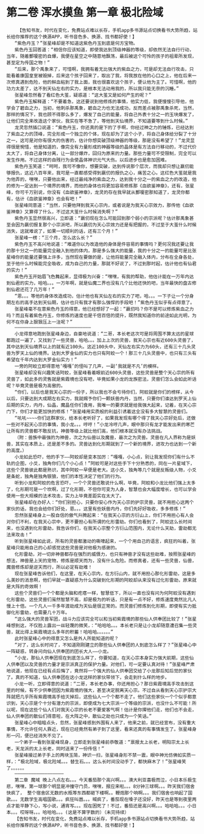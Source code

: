 # 第二卷 浑水摸鱼 第一章 极北险域
        【告知书友，时代在变化，免费站点难以长存，手机app多书源站点切换看书大势所趋，站长给你推荐的这个换源APP，听书音色多、换源、找书都好使！】
       “紫色丹玉？”张星峰却是不知道这紫色丹玉到底是何方宝物。
       紫色丹玉回答道：“相信你应该知道，即使我达到顶级神器的等级，却依然无法自行行动，当年，随着酆嗄密的自爆，我便在星空之中随意地飘荡，最后被这个可怜的孩子的祖辈所发现，甚至定为传国之物！”
       “后来，那个禹象来了，可惜啊，我拥有着无比强大的紫血之力，可是却无法自行攻击，只能看着康国皇室被毁掉，后来这个孩子回来了，取出了我，将我放在他的心口之上，他在后来一次修真遇到危险，他的鲜血粘到了我上面，我也很喜欢这个孩子，便认他为主了。可惜啊，他的功力太差了，达不到天仙左右的实力，是根本无法动用我的，所以我只能无奈的沉睡。”
       张星峰忽然看了看红色大茧，疑惑道：“这大茧又是如何产生的呢？”
       紫色丹玉解释道：“不要着急，这还要说到他修炼的事情，他实力低，我便慢慢引导他，他学会了碧血之力，当初，他刺杀那禹象，碧血之力也无法成功，反而差点被那禹象杀死，当然，那样的情况下，我也顾不得那么多了，爆发了自己的能量，将自己外表十分之一的玉块爆发了，让他们完全来改造这个家伙，我实在等不急了，等他到天仙境界，不知道要等到什么时候。”
       龙灵忽然插口说道：“紫色丹玉，你还真的是下的了手啊，你经过神之力的锤炼，已经达到了紫血之力的顶峰，完全形成一个独立的个体，现在却为了这个小子，将自己身体给分裂了十分之一，这可是对你有很大的伤害的，估计你想突破顶级神器的等级，那是没有希望了！”龙灵显得很是惋惜，他是知道的，像完全有力量形成的神器等级的晶体是有方法自行移动的，不过代价太大了，将自己身体分离，让一部分爆炸，回归为原来的力量。那些力量可不受限制，完全可以发生作用。不过这样的自残行为会使晶体神识元气大伤。以后进步也是愈加困难。
       紫色丹玉笑道：“呵呵，我可不像你，想要突破，达到传说那个层次，而我却只想让嬴仞能够报仇，这近八百年来，我可是一直都感受得到嬴仞的报仇之心，痛苦之心。这红色大茧就是我为他弄的，嘿嘿，只要他出来，经过最纯净的紫血之力，达到我十分之一的紫血之力的改造，他的修为一定达到一个境界的境界，而他的身体也将更加容易修炼那《血欲鉴神章》，还有，张星峰，你可千万别说，你没有《血欲鉴神章》，龙灵的存在我早就从酆嗄密那知道了，龙灵你都有，估计《血欲鉴神章》也会有吧！”
       张星峰同意道：“当然，只要他拜到我天心宗内，或者说是为我天心宗效力，那传他《血欲鉴神章》又算得了什么，不过这大茧什么时候消失啊？”
       紫色丹玉显然很高兴，立即道：“嬴仞现在怎么可能回到那个弱小的宗派呢？估计那禹象甚至会因为嬴仞报复那个小宗派吧，所以嬴仞为天心宗效力还是有把握的，不过至于大茧什么时候消失，这就难说了，如果一切顺利的话，还有三个月！”
       张星峰一楞：“三个月，怎么这么长？”
       紫色丹玉不高兴地说道：“难道你以为改造他的身体是件容易的事情吗？更何况我还要让我的那十分之一的能量完全融入到他的体内，那是多么强大的能量，我的十分之一的能量可是比张星峰你的能量还要强上许多，当然现在要做的是，让他将能量完全融入体内，分布在全身各处，至于他什么时候能完全吸收，成为自己的力量，那就不好说了，不过到那时起，估计他也有仙君的实力！”
       紫色丹玉开始眉飞色舞起来，显得极为兴奋：“嘿嘿，有我的帮助，他估计能在一万年内达到仙君的实力，哈哈。。。一万年啊，就是仙魔二界也没有几个比他还快的吧，当年最快的盘古修到仙君还花了几万年！”
       “恩。。。等他的身体改造成功，估计他也有天仙左右的实力了吧，哈。。。一下子让一个分身期左右的高手达到天仙期，估计也只有我才有那么强悍的手段吧！”紫色丹玉似乎有点得意了。
       张星峰毫不在意紫色丹玉的得意，他已经想好了一起：“嬴仞吗？你不是可以修炼紫血之力吗？而且有着紫色丹玉，你修炼的速度也是千倍百倍的提升，既然我知道你的前途如此光明，为何不在你身上狠狠压上一注呢？”
       ————————————————————————————
       小龙得意地跑到张星峰身边，自豪地说道：“二哥，本长老这次可是将周围不算太远的星球都跑过一遍了，又找到了一些灵兽，哈哈。。。加上上次的灵兽，我天心宗也有近600头灵兽了，其中达到天仙境界以上的就有近100头。这近100头中，天仙左右实力为60头，还有三十几头灵兽为罗天上仙的境界。达到大罗金仙的实力也只有阿蛟一个！那三十几头灵兽中，也只有三头有希望在千年内达到大罗金仙实力！”
       一旁的阿蛟立即得意地‘嘎嘎’的怪叫了几声，一副‘我就是不凡’的模样。
       张星峰却没有兴趣笑话阿蛟，张星峰看着眼前近600头灵兽，这些灵兽是整个天心宗的所有灵兽了，如此多的灵售就是紫霞境也没有吧，毕竟如果小龙的龙族密法，灵兽们怎么会如此听话呢？毕竟灵兽是极为高傲的。
       “你们，以后也是我天心宗的一份子，所以我也不会亏待你们，阿蛟就是你们的榜样，从今以后，只要达到大成期左右实力，我就赐予你们一颗妖兽内丹，当然，只要你们谁达到罗天上仙后期的实力，内丹，仙晶，魔晶任你们食用，我唯一的要求就是给我强大起来，记着，在天心宗门下，你们才能更加快的修炼！”张星峰用实质般的利益引诱着这全没有多大智慧的灵兽们。
       “吼吼~~~~你们这群家伙，给本长老听好了，如果我发现有哪个得了我天心宗好处后，还做一些对不起天心宗的事情，我小龙。。。哼哼！”小龙冷哼几声，眼中那只有龙才能发出来的寒芒让所有的灵兽都不敢反抗，神兽等级上就比他们高，他们根本就没有办法挑战。
       （附：兽族中最强的为神兽，次之为仙兽以及魔兽，最次之为灵兽。灵兽在凡人界称为是妖兽，其实在本质上，还是差不多的。灵兽达到化形期就到了一个新的境界，进攻力也达到一个新的高度。）
       小龙如此恐吓，他的手下——阿蛟却是变本加厉：“嘎嘎，小心点，别让我发现你们有什么不轨的企图，小爻，独角你们几个小心点！”阿蛟可是对这些手下十分熟悉的，同在一片星域下，这些个灵兽彼此都是熟识，其中阿蛟一早便是老大。这小爻，独角等几个就是反叛级人物，小爻是条蛇，独角是独角银狼，他们的本性决定了他们的行为。
       听到小龙和阿蛟的危言恐吓，一个个灵兽还敢说什么啊，毕竟，阿蛟和小龙比他们强上太多了，化形期可是一个坎啊，过了化形期，不但你可变为人身，智慧也会大幅度增长，也可以学会使用一些大规模的法术攻击，实力上毕竟差距实在太大了。
       张星峰却在办好人：“你们别担心，只要你安心作为天心宗的护宗灵兽，就不用担心这两个家伙的话，我也会给你们好处，恩。。。这里有些妖兽内丹，你们先好好吸收，多多修炼！”
       忽然张星峰身上一股自信的傲气升腾起来：“在我天心宗的方衍山上，你们不用担心有人会对你们不利，在我天心宗中，更不要担心有所谓的化形雷劫。你们也看到了，阿蛟这么长时间来，也没遇到化形雷劫，我告诉你们，在我天心宗整个方衍山范围内，无论什么天劫，雷劫都无法来攻击！”
       听到张星峰如此说，所有的灵兽都激动的嘶嚎起来，一个个用自己的语言，疯狂的叫着，张星峰只能用自己的心却感觉这些灵兽是对他极为感谢的。
       化形雷劫，对一切非神兽都存在强烈的威慑力，也只有神兽才没有这些劫难，按照张星峰的想法，神兽是上天的宠物，修炼是顺天而为，没有什么危险。而修真者，还有一些灵兽，仙兽，魔兽修炼却是逆天而行，所以必定有劫难！
       现在张星峰告诉他们，在这里，在天心宗内，在方衍山内，就不用担心那化形雷劫，这是多么美妙的消息啊，他们早就一直疑惑为什么突破到化形期的阿蛟却从来没有过化形雷劫，原来就是大阵的奇效啊！
       这些个灵兽们一个个都是头脑和疙瘩一样，智慧低下，所以一直也没有问为何阿蛟没有遇到化形雷劫，这些灵兽们虽然智慧不高，却是极为的听话，只是有一点不好，修炼速度竟然比凡人慢上十倍。一个凡人一千多年渡劫成为天仙是很正常的。而灵兽们修炼到化形期，即使有实力抵御化形雷劫，也需要几十万年。
       “这么强大的灵兽军团，战斗力应该完全可以和当初紫霞境的那些仙人供奉团比较了！”张星峰想到这，不仅脸上露出一丝轻蔑的微笑，：“哈哈哈。。。本长老只是让小龙却随意遭召集一些灵兽，就比得上紫霞境这么多年的积蓄！哈哈哈。。。。。。”
       此时张星峰心中的得意又怎么是外人所能知道的呢？
       “对了，这么长时间了，不知道刚刚建立的那些仙人供奉团的人到底怎么样了？”张星峰心中一阵疑惑，转身问向仙人供奉团的团长大人——小龙。
       “小龙，那仙人供奉团现在到底怎么样了，你要知道，在天心宗本身实力强大前期，这些仙人供奉团以及灵兽的力量才是宗派真正的保护力量。对他们，可一定要认真对待！”张星峰严肃地说道，他现在已经有点后悔了，竟然将一个强大的仙人供奉团交给了小龙那后知后觉的家伙了。真的不知道，仙人供奉团在这小龙这样的家伙带领下，会走到什么样的地步。
       小龙一听，立即得意的说道：“二哥，本长老办事，你还用担心？那日紫霞境高手攻击到这里的时候，有不少供奉团因为紫霞境的强大，甚至决定脱离天心宗。不过自从看到天心宗护宗大阵就把几乎所有紫霞境高手给灭掉后，这些仙人一个个都不走了。他们这些家伙一个个似乎都意识到，天心宗是个十分有潜力的宗派，即使成为七大宗派一个等级的宗派，也没什么不可能！所以呢，现在这些个仙人们对我天心宗的长老不要爱客气啊！估计是你撵他们走，他们也不会走，仙人供奉团的散仙们得意啦，在大阵之中，散仙之劫也只成为一个笑话。”
       张星峰心中暗暗点头，忽然，张星峰感到外围有人来了，他来之前，就已经宣布，没有重大事情，不允许任何人靠近，现在已经竟然有弟子到了这里，看来还真的有事情发生了。张星峰身形一闪，便已经消失不见了。
       一个弟子一看到张星峰现身，立即走到张星峰前恭敬道：“禀报太上长老，明阳宗太上长老，天龙派的太上长老，同时送来了一份传信！”
       张星峰接过弟子手上的两块玉简，神识一扫，张星峰身形不禁一震，眼中神光仿佛如实质一样，：“极北险域，极北险域。。。替生石。。。这么长时间没动手了，都快麻木了！”张星峰笑了。。。。。。
       ——————————————————
       第二章 魔域 晚上八点左右。。。今天番茄那个高兴啊。。。澳大利亚喜极而泣，小日本乐极生悲，嘿嘿，第一球那个明显是冲撞守门员，嘿嘿，报应来啦。。。8分钟三球啊。。。昨天我们宿舍快疯了， 整个宿舍区无数的水瓶等东西都砸下楼啊。。鞭炮那个响啊。。。我们宿舍也响起了国歌。。。无数学生高唱国歌。。。疯狂叫嚣。。。喊疯了，番茄现在嗓子还没好，昨天也是等到夜里两点才能平静下心，写小说，通宵写。。。现在困死了！不过，番茄还是高兴啊。。。哈哈哈。。。小日本。。。哎呀呀。。。哈哈哈。。。(这是不算字数的）（未完待续）
       【告知书友，时代在变化，免费站点难以长存，手机app多书源站点切换看书大势所趋，站长给你推荐的这个换源APP，听书音色多、换源、找书都好使！】